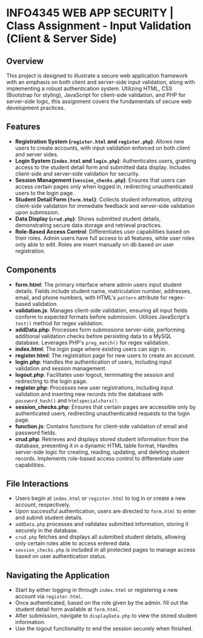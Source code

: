# INFO4345 WEB APP SECURITY | Class Assignment - Input Validation (Client & Server Side)

## Overview
This project is designed to illustrate a secure web application framework with an emphasis on both client and server-side input validation, along with implementing a robust authentication system. Utilizing HTML, CSS (Bootstrap for styling), JavaScript for client-side validation, and PHP for server-side logic, this assignment covers the fundamentals of secure web development practices.

## Features
- **Registration System (`register.html` and `register.php`)**: Allows new users to create accounts, with input validation enforced on both client and server sides.
- **Login System (`index.html` and `login.php`)**: Authenticates users, granting access to the student detail form and submitted data display. Includes client-side and server-side validation for security.
- **Session Management (`session_checks.php`)**: Ensures that users can access certain pages only when logged in, redirecting unauthenticated users to the login page.
- **Student Detail Form (`form.html`)**: Collects student information, utilizing client-side validation for immediate feedback and server-side validation upon submission.
- **Data Display (`crud.php`)**: Shows submitted student details, demonstrating secure data storage and retrieval practices.
- **Role-Based Access Control**: Differentiates user capabilities based on their roles. Admin users have full access to all features, while user roles only able to edit. Roles are insert manually on db based on user registration.

## Components
- **form.html**: The primary interface where admin users input student details. Fields include student name, matriculation number, addresses, email, and phone numbers, with HTML's `pattern` attribute for regex-based validation.
- **validation.js**: Manages client-side validation, ensuring all input fields conform to expected formats before submission. Utilizes JavaScript's `test()` method for regex validation.
- **addData.php**: Processes form submissions server-side, performing additional validation checks before persisting data to a MySQL database. Leverages PHP's `preg_match()` for regex validation.
- **index.html**: The login page where existing users can sign in.
- **register.html**: The registration page for new users to create an account.
- **login.php**: Handles the authentication of users, including input validation and session management.
- **logout.php**: Facilitates user logout, terminating the session and redirecting to the login page.
- **register.php**: Processes new user registrations, including input validation and inserting new records into the database with `password_hash()` and `htmlspecialchars()`.
- **session_checks.php**: Ensures that certain pages are accessible only by authenticated users, redirecting unauthenticated requests to the login page.
- **function.js**: Contains functions for client-side validation of email and password fields.
- **crud.php**: Retrieves and displays stored student information from the database, presenting it in a dynamic HTML table format, Handles server-side logic for creating, reading, updating, and deleting student records. Implements role-based access control to differentiate user capabilities.

## File Interactions
- Users begin at `index.html` or `register.html` to log in or create a new account, respectively.
- Upon successful authentication, users are directed to `form.html` to enter and submit student details.
- `addData.php` processes and validates submitted information, storing it securely in the database.
- `crud.php` fetches and displays all submitted student details, allowing only certain roles able to access entered data.
- `session_checks.php` is included in all protected pages to manage access based on user authentication status.

## Navigating the Application
- Start by either logging in through `index.html` or registering a new account via `register.html`.
- Once authenticated, based on the role given by the admin. fill out the student detail form available at `form.html`.
- After submission, navigate to `displayData.php` to view the stored student information.
- Use the logout functionality to end the session securely when finished.
